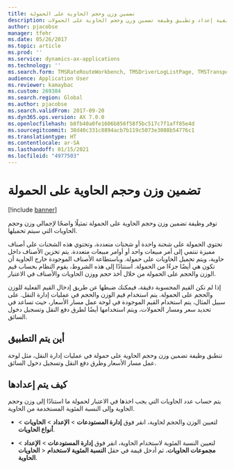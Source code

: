 ```yaml
---
title: تضمين وزن وحجم الحاوية على الحمولة
description: يصف هذا الموضوع كيفية إعداد وتطبيق وظيفة تضمين وزن وحجم الحاوية على الحمولات‬.
author: pjacobse
manager: tfehr
ms.date: 05/26/2017
ms.topic: article
ms.prod: ''
ms.service: dynamics-ax-applications
ms.technology: ''
ms.search.form: TMSRateRouteWorkbench, TMSDriverLogListPage, TMSTransportationTender
audience: Application User
ms.reviewer: kamaybac
ms.custom: 269384
ms.search.region: Global
ms.author: pjacobse
ms.search.validFrom: 2017-09-20
ms.dyn365.ops.version: AX 7.0.0
ms.openlocfilehash: b8fb40a0fe1606b856f58f5bc517c7f1aff85e4d
ms.sourcegitcommit: 38d40c331c8894acb7b119c5073e3088b54776c1
ms.translationtype: HT
ms.contentlocale: ar-SA
ms.lasthandoff: 01/15/2021
ms.locfileid: "4977503"
---
```

# <a name="include-container-weight-and-volume-on-load"></a>تضمين وزن وحجم الحاوية على الحمولة

[!include [banner](../includes/banner.md)]

توفر وظيفة تضمين وزن وحجم الحاوية على الحمولة تمثيلًا واضحًا لإجمالي وزن وحجم الحاويات التي سيتم تحميلها.

تحتوي الحمولة على شحنة واحدة أو شحنات متعددة، وتحتوي هذه الشحنات على أصناف مميزة تنتمي إلى أمر مبيعات واحد أو أوامر مبيعات متعددة. يتم تخزين الأصناف داخل حاوية، ويتم تحميل الحاويات على حمولة. وباستطاعة الأصناف الموجودة خارج الحاوية أن تكون هي أيضًا جزءًا من الحمولة. استنادًا إلى هذه الشروط، يقوم النظام بحساب قيم الوزن والحجم على الحمولة من خلال أخذ حجم ووزن الحاويات والأصناف في الاعتبار.

إذا لم تكن القيم المحسوبة دقيقة، فيمكنك ضبطها عن طريق إدخال القيم الفعلية للوزن والحجم على الحمولة. يتم استخدام قيم الوزن والحجم في عمليات إدارة النقل. على سبيل المثال، يتم استخدام القيم الموجودة في لوحة عمل مسار الأسعار‬، حيث تساعد في تحديد سعر ومسار الحمولات، ويتم استخدامها أيضًا لطرق دفع النقل وتسجيل دخول السائق.

## <a name="where-it-applies"></a>أين يتم التطبيق

تنطبق وظيفة تضمين وزن وحجم الحاوية على حمولة في عمليات إدارة النقل، مثل لوحة عمل مسار الأسعار‬ وطرق دفع النقل وتسجيل دخول السائق.‬

## <a name="how-it-is-set-up"></a>كيف يتم إعدادها

يتم حساب عدد الحاويات التي يجب اخذها في الاعتبار لحمولة ما استنادًا إلى وزن وحجم الحاوية وإلى النسبة المئوية المستخدمة من الحاوية.

-   لتعيين الوزن والحجم لحاوية، انقر فوق **إدارة المستودعات** \> **الإعداد** \> **الحاويات** \> **أنواع الحاويات**.

-   لتعيين النسبة المئوية لاستخدام الحاوية، انقر فوق **إدارة المستودعات** \> **الإعداد** \> **الحاويات‏‎** \> **مجموعات الحاويات**، ثم أدخل قيمة في حقل **النسبة المئوية لاستخدام الحاوية‬**.
